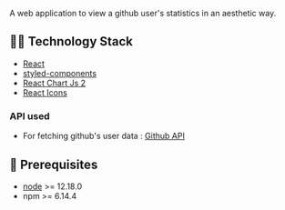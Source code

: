 A web application to view a github user's statistics in an aesthetic way.

## :man_technologist: Technology Stack

- [React](https://reactjs.org/)
- [styled-components](https://styled-components.com/)
- [React Chart Js 2](https://www.npmjs.com/package/react-chartjs-2)
- [React Icons](https://react-icons.github.io/react-icons/)

### API used

- For fetching github's user data : [Github API](https://developer.github.com/v3/)

## :hatching_chick: Prerequisites

- [node](https://nodejs.org/en/) >= 12.18.0
- npm >= 6.14.4
